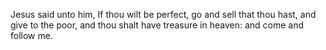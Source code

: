 Jesus said unto him, If thou wilt be perfect, go and sell that thou hast, and give to the poor, and thou shalt have treasure in heaven: and come and follow me.
